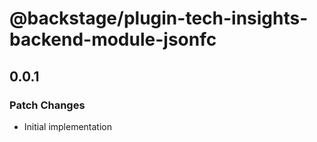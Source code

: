 # @backstage/plugin-tech-insights-backend-module-jsonfc

## 0.0.1

### Patch Changes

- Initial implementation
